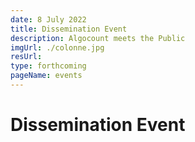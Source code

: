 ```yaml
---
date: 8 July 2022
title: Dissemination Event
description: Algocount meets the Public
imgUrl: ./colonne.jpg
resUrl: 
type: forthcoming
pageName: events
---
```


# Dissemination Event 